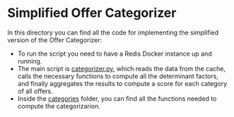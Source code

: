 # Simplified Offer Categorizer

In this directory you can find all the code for implementing the simplified version of the Offer Categorizer:
- To run the script you need to have a Redis Docker instance up and running.
- The main script is [categorizer.py][category_script], which reads the data from the cache, calls the necessary functions to compute 
  all the determinant factors, and finally aggregates the results to compute a score for each category of all offers.
- Inside the [categories][category_folder] folder, you can find all the functions needed to compute the categorizarion.

[category_script]: https://github.com/alexmartinezmiguel/TFM-Travels-Offers-Classification/blob/main/BPR/Simplified-OC/categorizer.py
[category_folder]: https://github.com/alexmartinezmiguel/TFM-Travels-Offers-Classification/tree/main/BPR/Simplified-OC/categories